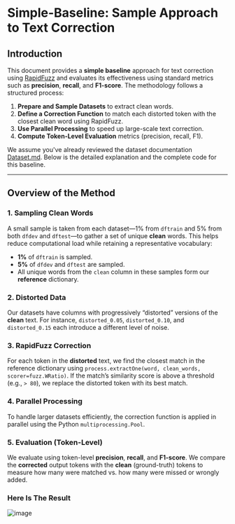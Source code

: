 # Simple-Baseline: Sample Approach to Text Correction

## Introduction
This document provides a **simple baseline** approach for text correction using [RapidFuzz](https://github.com/maxbachmann/RapidFuzz) and evaluates its effectiveness using standard metrics such as **precision**, **recall**, and **F1-score**. The methodology follows a structured process:

1. **Prepare and Sample Datasets** to extract clean words.  
2. **Define a Correction Function** to match each distorted token with the closest clean word using RapidFuzz.  
3. **Use Parallel Processing** to speed up large-scale text correction.  
4. **Compute Token-Level Evaluation** metrics (precision, recall, F1).  

We assume you've already reviewed the dataset documentation [Dataset.md](https://github.com/SL6I/Text-Correction/blob/main/Dataset.md). Below is the detailed explanation and the complete code for this baseline.

---

## Overview of the Method

### 1. Sampling Clean Words
A small sample is taken from each dataset—1% from `dftrain` and 5% from both `dfdev` and `dftest`—to gather a set of unique **clean** words. This helps reduce computational load while retaining a representative vocabulary:

- **1%** of `dftrain` is sampled.  
- **5%** of `dfdev` and `dftest` are sampled.  
- All unique words from the `clean` column in these samples form our **reference** dictionary.

### 2. Distorted Data
Our datasets have columns with progressively “distorted” versions of the **clean** text. For instance, `distorted_0.05`, `distorted_0.10`, and `distorted_0.15` each introduce a different level of noise.

### 3. RapidFuzz Correction
For each token in the **distorted** text, we find the closest match in the reference dictionary using `process.extractOne(word, clean_words, scorer=fuzz.WRatio)`. If the match’s similarity score is above a threshold (e.g., `> 80`), we replace the distorted token with its best match.

### 4. Parallel Processing
To handle larger datasets efficiently, the correction function is applied in parallel using the Python `multiprocessing.Pool`.

### 5. Evaluation (Token-Level)
We evaluate using token-level **precision**, **recall**, and **F1-score**. We compare the **corrected** output tokens with the **clean** (ground-truth) tokens to measure how many were matched vs. how many were missed or wrongly added.

### Here Is The Result
![image](https://github.com/user-attachments/assets/f0c758f2-d6da-46d6-a181-8d78adb242e3)


